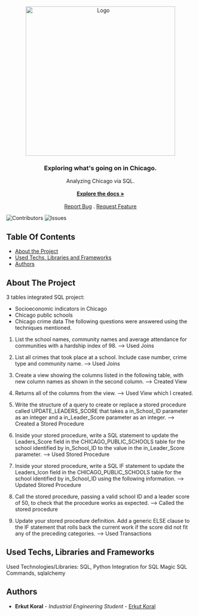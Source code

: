 <br/>
<p align="center">
  <a href="https://github.com/erkutkoral/SQLPROJECTS">
    <img src="https://www.chicago.gov/content/dam/city/about/skyline_night.jpg" alt="Logo" width="400" height="400">
  </a>

  <h3 align="center">Exploring what's going on in Chicago.</h3>

  <p align="center">
    Analyzing Chicago via SQL.
    <br/>
    <br/>
    <a href="https://github.com/erkutkoral/SQLPROJECTS"><strong>Explore the docs »</strong></a>
    <br/>
    <br/>
    <a href="https://github.com/erkutkoral/SQLPROJECTS/issues">Report Bug</a>
    .
    <a href="https://github.com/erkutkoral/SQLPROJECTS/issues">Request Feature</a>
  </p>
</p>

![Contributors](https://img.shields.io/github/contributors/erkutkoral/SQLPROJECTS?color=dark-green) ![Issues](https://img.shields.io/github/issues/erkutkoral/SQLPROJECTS) 

## Table Of Contents

* [About the Project](#about-the-project)
* [Used Techs, Libraries and Frameworks](#built-with)
* [Authors](#authors)

## About The Project

3 tables integrated SQL project:
* Socioeconomic indicators in Chicago
* Chicago public schools
* Chicago crime data
The following questions were answered using the techniques mentioned.
1. List the school names, community names and average attendance for communities with a hardship index of 98.
--> Used Joins

2. List all crimes that took place at a school. Include case number, crime type and community name.
--> Used Joins

3. Create a view showing the columns listed in the following table, with new column names as shown in the second column.
--> Created View

4. Returns all of the columns from the view.
--> Used View which I created.

5. Write the structure of a query to create or replace a stored procedure called UPDATE_LEADERS_SCORE that takes a in_School_ID parameter as an integer and a in_Leader_Score parameter as an integer.
--> Created a Stored Procedure

6. Inside your stored procedure, write a SQL statement to update the Leaders_Score field in the CHICAGO_PUBLIC_SCHOOLS table for the school identified by in_School_ID to the value in the in_Leader_Score parameter.
--> Used Stored Procedure

7. Inside your stored procedure, write a SQL IF statement to update the Leaders_Icon field in the CHICAGO_PUBLIC_SCHOOLS table for the school identified by in_School_ID using the following information.
--> Updated Stored Procedure

8. Call the stored procedure, passing a valid school ID and a leader score of 50, to check that the procedure works as expected.
--> Called the stored procedure

9. Update your stored procedure definition. Add a generic ELSE clause to the IF statement that rolls back the current work if the score did not fit any of the preceding categories.
--> Used Transactions

## Used Techs, Libraries and Frameworks

Used Technologies/Libraries: SQL, Python Integration for SQL
Magic SQL Commands, sqlalchemy

## Authors

* **Erkut Koral** - *Industrial Engineering Student* - [Erkut Koral](https://www.linkedin.com/in/erkutkoral/)
